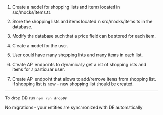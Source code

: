 1. Create a model for shopping lists and items located in src/mocks/items.ts.

2. Store the shopping lists and items located in src/mocks/items.ts in the database.

3. Modify the database such that a price field can be stored for each item.

4. Create a model for the user.

5. User could have many shopping lists and many items in each list.

6. Create API endpoints to dynamically get a list of shopping lists and items for a particular user.

7. Create API endpoint that allows to add/remove items from shopping list. If shopping list is new - new shopping list should be created.

---

To drop DB run `npm run dropDB`

No migrations - your entities are synchronized with DB automatically
